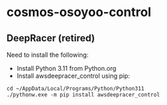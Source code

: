 # cosmos-osoyoo-control
## DeepRacer (retired)


Need to install the following:
- Install Python 3.11 from Python.org
- Install awsdeepracer_control using pip:
```
cd ~/AppData/Local/Programs/Python/Python311
./pythonw.exe -m pip install awsdeepracer_control
```
